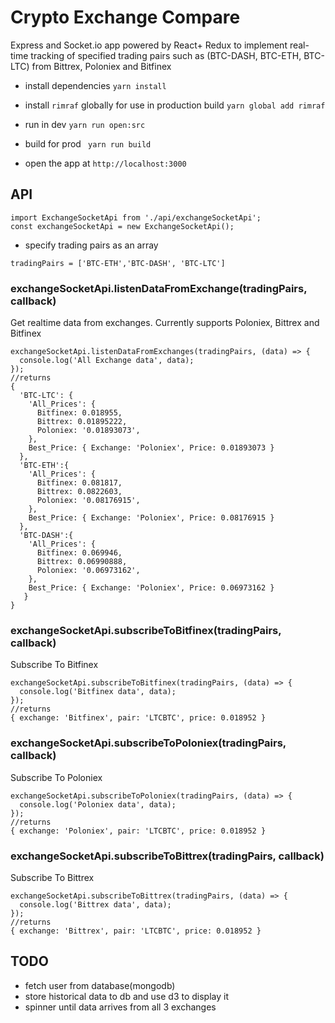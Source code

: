 # Crypto Exchange Compare

Express and Socket.io app powered by React+ Redux to implement real-time tracking of specified trading pairs such as (BTC-DASH, BTC-ETH, BTC-LTC) from Bittrex, Poloniex and Bitfinex

* install dependencies
```yarn install```
* install ``rimraf`` globally for use in production build
```yarn global add rimraf```
* run in dev
```yarn run open:src```
* build for prod
``` yarn run build```

* open the app at ```http://localhost:3000```

## API
```
import ExchangeSocketApi from './api/exchangeSocketApi';
const exchangeSocketApi = new ExchangeSocketApi();
```
* specify trading pairs as an array
```
tradingPairs = ['BTC-ETH','BTC-DASH', 'BTC-LTC']
```
### exchangeSocketApi.listenDataFromExchange(tradingPairs, callback)


Get realtime data from exchanges. Currently supports Poloniex, Bittrex and Bitfinex
```
exchangeSocketApi.listenDataFromExchanges(tradingPairs, (data) => {
  console.log('All Exchange data', data);
});
//returns
{
  'BTC-LTC': {
    'All_Prices': {
      Bitfinex: 0.018955,
      Bittrex: 0.01895222,
      Poloniex: '0.01893073',
    },  
    Best_Price: { Exchange: 'Poloniex', Price: 0.01893073 }
  },
  'BTC-ETH':{
    'All_Prices': {
      Bitfinex: 0.081817,
      Bittrex: 0.0822603,
      Poloniex: '0.08176915',
    },
    Best_Price: { Exchange: 'Poloniex', Price: 0.08176915 }
  },
  'BTC-DASH':{
    'All_Prices': {
      Bitfinex: 0.069946,
      Bittrex: 0.06990888,
      Poloniex: '0.06973162',
    },
    Best_Price: { Exchange: 'Poloniex', Price: 0.06973162 }
   }
}
```
### exchangeSocketApi.subscribeToBitfinex(tradingPairs, callback)

Subscribe To Bitfinex
```
exchangeSocketApi.subscribeToBitfinex(tradingPairs, (data) => {
  console.log('Bitfinex data', data);
});
//returns
{ exchange: 'Bitfinex', pair: 'LTCBTC', price: 0.018952 }
```
### exchangeSocketApi.subscribeToPoloniex(tradingPairs, callback)

Subscribe To Poloniex
```
exchangeSocketApi.subscribeToPoloniex(tradingPairs, (data) => {
  console.log('Poloniex data', data);
});
//returns
{ exchange: 'Poloniex', pair: 'LTCBTC', price: 0.018952 }
```
### exchangeSocketApi.subscribeToBittrex(tradingPairs, callback)

Subscribe To Bittrex
```
exchangeSocketApi.subscribeToBittrex(tradingPairs, (data) => {
  console.log('Bittrex data', data);
});
//returns
{ exchange: 'Bittrex', pair: 'LTCBTC', price: 0.018952 }
```
## TODO
* fetch user from database(mongodb)
* store historical data to db and use d3 to display it
* spinner until data arrives from all 3 exchanges
